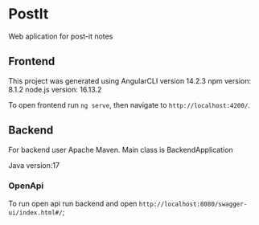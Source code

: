 # PostIt
Web aplication for post-it notes
## Frontend
This project was generated using AngularCLI version 14.2.3
npm version: 8.1.2
node.js version: 16.13.2

To open frontend run `ng serve`, then navigate to `http://localhost:4200/`.

## Backend 

For backend user Apache Maven. Main class is BackendApplication

Java version:17

### OpenApi
To run open api run backend and open `http://localhost:8080/swagger-ui/index.html#/`; 

 
